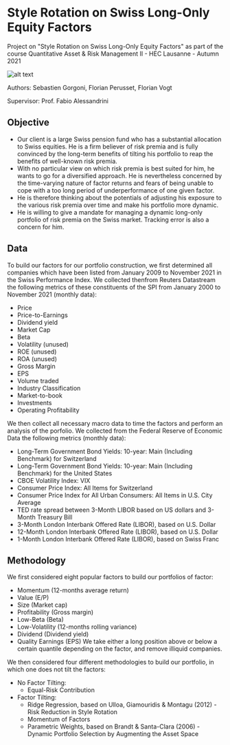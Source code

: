 # Style Rotation on Swiss Long-Only Equity Factors

Project on "Style Rotation on Swiss Long-Only Equity Factors" as part of the course Quantitative Asset & Risk Management II - HEC Lausanne - Autumn 2021

![alt text](https://camo.githubusercontent.com/c327657381291ed9f2e8866cb96ac4861431d9c244b7b14dcf4e1470cbf632da/68747470733a2f2f75706c6f61642e77696b696d656469612e6f72672f77696b6970656469612f636f6d6d6f6e732f7468756d622f612f61332f4845435f4c617573616e6e655f6c6f676f2e7376672f32393370782d4845435f4c617573616e6e655f6c6f676f2e7376672e706e67)

Authors: Sebastien Gorgoni, Florian Perusset, Florian Vogt

Supervisor: Prof. Fabio Alessandrini

## Objective
* Our client is a large Swiss pension fund who has a substantial allocation to Swiss equities. He is a firm believer of risk premia and is fully convinced by the long-term benefits of tilting his portfolio to reap the benefits of well-known risk premia.
* With no particular view on which risk premia is best suited for him, he wants to go for a diversified approach. He is nevertheless concerned by the time-varying nature of factor returns and fears of being unable to cope with a too long period of underperformance of one given factor.
* He is therefore thinking about the potentials of adjusting his exposure to the various risk premia over time and make his portfolio more dynamic.
* He is willing to give a mandate for managing a dynamic long-only portfolio of risk premia on the Swiss market. Tracking error is also a concern for him.

## Data
To build our factors for our portfolio construction, we first determined all companies which have been listed from January 2009 to November 2021 in the Swiss Performance Index. We collected thenfrom Reuters Datastream the following metrics of these constituents of the SPI from January 2000 to November 2021 (monthly data):
* Price
* Price-to-Earnings
* Dividend yield
* Market Cap
* Beta
* Volatility (unused)
* ROE (unused)
* ROA (unused)
* Gross Margin 
* EPS
* Volume traded
* Industry Classification
* Market-to-book 
* Investments
* Operating Profitability
  
We then collect all necessary macro data to time the factors and 
perform an analysis of the porfolio. We collected from the Federal Reserve of 
Economic Data the following metrics (monthly data): 
* Long-Term Government Bond Yields: 10-year: Main (Including Benchmark) for Switzerland
* Long-Term Government Bond Yields: 10-year: Main (Including Benchmark) for the United States
* CBOE Volatility Index: VIX
* Consumer Price Index: All Items for Switzerland
* Consumer Price Index for All Urban Consumers: All Items in U.S. City Average
* TED rate spread between 3-Month LIBOR based on US dollars and 3-Month Treasury Bill
* 3-Month London Interbank Offered Rate (LIBOR), based on U.S. Dollar
* 12-Month London Interbank Offered Rate (LIBOR), based on U.S. Dollar
* 1-Month London Interbank Offered Rate (LIBOR), based on Swiss Franc

## Methodology
We first considered eight popular factors to build our portfolios of factor:
* Momentum (12-months average return)
* Value (E/P)
* Size (Market cap)
* Profitability (Gross margin)
* Low-Beta (Beta)
* Low-Volatility (12-months rolling variance)
* Dividend (Dividend yield)
* Quality Earnings (EPS)
We take either a long position above or below a certain quantile depending on the factor, and remove illiquid companies.

We then considered four different methodologies to build our portfolio, in which one does not tilt the factors:

* No Factor Tilting:
  - Equal-Risk Contribution
* Factor Tilting:
  - Ridge Regression, based on Ulloa, Giamouridis & Montagu (2012) - Risk Reduction in Style Rotation
  - Momentum of Factors
  - Parametric Weights, based on Brandt & Santa-Clara (2006) - Dynamic Portfolio Selection by Augmenting the Asset Space


